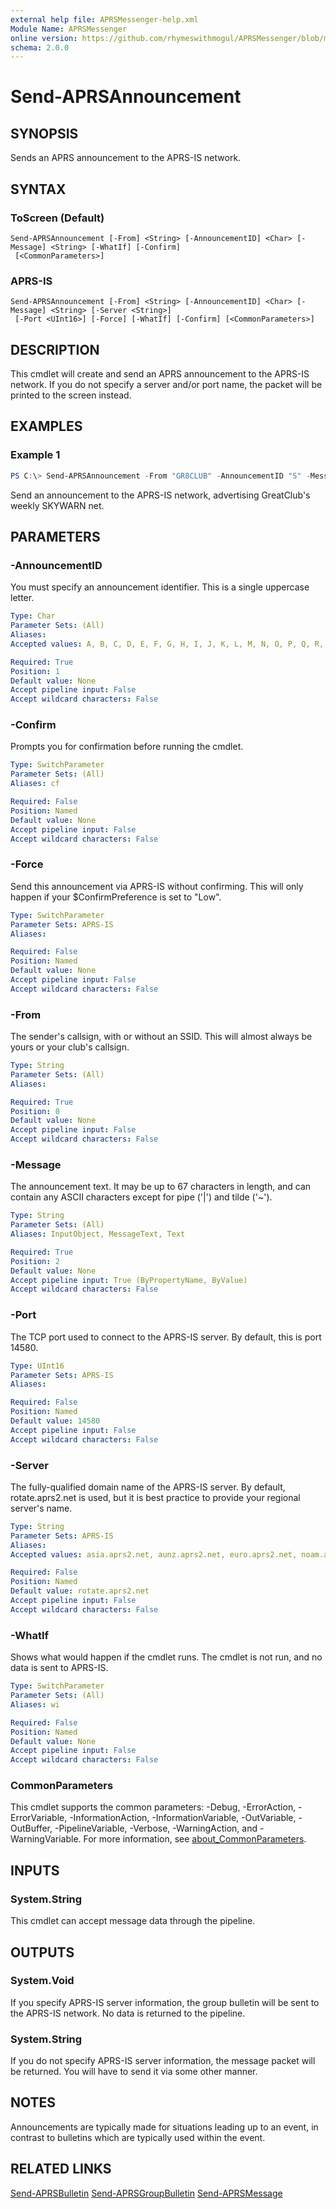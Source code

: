 ```yaml
---
external help file: APRSMessenger-help.xml
Module Name: APRSMessenger
online version: https://github.com/rhymeswithmogul/APRSMessenger/blob/main/man/en-US/Send-APRSAnnouncement.md
schema: 2.0.0
---
```


# Send-APRSAnnouncement

## SYNOPSIS
Sends an APRS announcement to the APRS-IS network.

## SYNTAX

### ToScreen (Default)
```
Send-APRSAnnouncement [-From] <String> [-AnnouncementID] <Char> [-Message] <String> [-WhatIf] [-Confirm]
 [<CommonParameters>]
```

### APRS-IS
```
Send-APRSAnnouncement [-From] <String> [-AnnouncementID] <Char> [-Message] <String> [-Server <String>]
 [-Port <UInt16>] [-Force] [-WhatIf] [-Confirm] [<CommonParameters>]
```

## DESCRIPTION
This cmdlet will create and send an APRS announcement to the APRS-IS network.  If you do not specify a server and/or port name, the packet will be printed to the screen instead.

## EXAMPLES

### Example 1
```powershell
PS C:\> Send-APRSAnnouncement -From "GR8CLUB" -AnnouncementID "S" -Message "There will be a SKYWARN net on GreatClub's repeater Sunday at 8:00 PM." -Server noam.aprs2.net
```

Send an announcement to the APRS-IS network, advertising GreatClub's weekly SKYWARN net.

## PARAMETERS

### -AnnouncementID
You must specify an announcement identifier.  This is a single uppercase letter.

```yaml
Type: Char
Parameter Sets: (All)
Aliases:
Accepted values: A, B, C, D, E, F, G, H, I, J, K, L, M, N, O, P, Q, R, S, T, U, V, W, X, Y, Z

Required: True
Position: 1
Default value: None
Accept pipeline input: False
Accept wildcard characters: False
```

### -Confirm
Prompts you for confirmation before running the cmdlet.

```yaml
Type: SwitchParameter
Parameter Sets: (All)
Aliases: cf

Required: False
Position: Named
Default value: None
Accept pipeline input: False
Accept wildcard characters: False
```

### -Force
Send this announcement via APRS-IS without confirming.  This will only happen if your $ConfirmPreference is set to "Low".

```yaml
Type: SwitchParameter
Parameter Sets: APRS-IS
Aliases:

Required: False
Position: Named
Default value: None
Accept pipeline input: False
Accept wildcard characters: False
```

### -From
The sender's callsign, with or without an SSID.  This will almost always be yours or your club's callsign.

```yaml
Type: String
Parameter Sets: (All)
Aliases:

Required: True
Position: 0
Default value: None
Accept pipeline input: False
Accept wildcard characters: False
```

### -Message
The announcement text.  It may be up to 67 characters in length, and can contain any ASCII characters except for pipe ('|') and tilde ('~').

```yaml
Type: String
Parameter Sets: (All)
Aliases: InputObject, MessageText, Text

Required: True
Position: 2
Default value: None
Accept pipeline input: True (ByPropertyName, ByValue)
Accept wildcard characters: False
```

### -Port
The TCP port used to connect to the APRS-IS server.  By default, this is port 14580.

```yaml
Type: UInt16
Parameter Sets: APRS-IS
Aliases:

Required: False
Position: Named
Default value: 14580
Accept pipeline input: False
Accept wildcard characters: False
```

### -Server
The fully-qualified domain name of the APRS-IS server.  By default, rotate.aprs2.net is used, but it is best practice to provide your regional server's name.

```yaml
Type: String
Parameter Sets: APRS-IS
Aliases:
Accepted values: asia.aprs2.net, aunz.aprs2.net, euro.aprs2.net, noam.aprs2.net, rotate.aprs2.net, soam.aprs2.net

Required: False
Position: Named
Default value: rotate.aprs2.net
Accept pipeline input: False
Accept wildcard characters: False
```

### -WhatIf
Shows what would happen if the cmdlet runs.
The cmdlet is not run, and no data is sent to APRS-IS.

```yaml
Type: SwitchParameter
Parameter Sets: (All)
Aliases: wi

Required: False
Position: Named
Default value: None
Accept pipeline input: False
Accept wildcard characters: False
```

### CommonParameters
This cmdlet supports the common parameters: -Debug, -ErrorAction, -ErrorVariable, -InformationAction, -InformationVariable, -OutVariable, -OutBuffer, -PipelineVariable, -Verbose, -WarningAction, and -WarningVariable. For more information, see [about_CommonParameters](http://go.microsoft.com/fwlink/?LinkID=113216).

## INPUTS

### System.String
This cmdlet can accept message data through the pipeline.

## OUTPUTS

### System.Void
If you specify APRS-IS server information, the group bulletin will be sent to the APRS-IS network.  No data is returned to the pipeline.

### System.String
If you do not specify APRS-IS server information, the message packet will be returned.  You will have to send it via some other manner.

## NOTES
Announcements are typically made for situations leading up to an event, in contrast to bulletins which are typically used within the event.

## RELATED LINKS

[Send-APRSBulletin]()
[Send-APRSGroupBulletin]()
[Send-APRSMessage]()